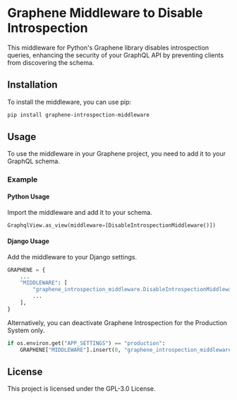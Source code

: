 # Graphene Middleware to Disable Introspection

This middleware for Python's Graphene library disables introspection queries, enhancing the security of your GraphQL API by preventing clients from discovering the schema.

## Installation

To install the middleware, you can use pip:

```bash
pip install graphene-introspection-middleware
```

## Usage
To use the middleware in your Graphene project, you need to add it to your GraphQL schema.

### Example
#### Python Usage
Import the middleware and add it to your schema.
```python
GraphqlView.as_view(middleware=[DisableIntrospectionMiddleware()])
```

#### Django Usage
Add the middleware to your Django settings.
```python
GRAPHENE = {
    ...
    "MIDDLEWARE": [
        "graphene_introspection_middleware.DisableIntrospectionMiddleware",
        ...
    ],
}
```

Alternatively, you can deactivate Graphene Introspection for the Production System only.
```python
if os.environ.get("APP_SETTINGS") == "production":
    GRAPHENE["MIDDLEWARE"].insert(0, "graphene_introspection_middleware.DisableIntrospectionMiddleware")
```

## License
This project is licensed under the GPL-3.0 License.

